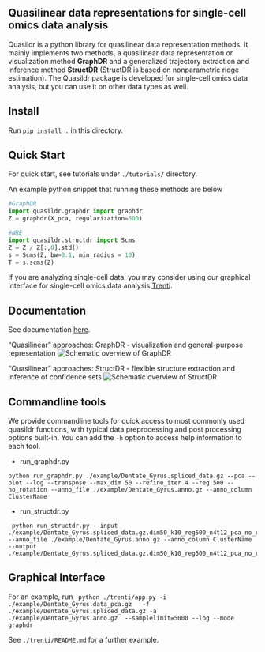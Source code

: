 ## Quasilinear data representations for single-cell omics data analysis

Quasildr is a python library for quasilinear data representation methods. 
It mainly implements two methods, a quasilinear data representation or visualization 
method **GraphDR** and a generalized trajectory extraction and inference method **StructDR** (StructDR is based on nonparametric ridge estimation). The Quasildr package is developed for 
single-cell omics data analysis, but you can use it on other 
data types as well. 


## Install

Run `pip install .` in this directory.


## Quick Start

For quick start, see tutorials under `./tutorials/` directory.

An example python snippet that running these methods are below

```python
#GraphDR 
import quasildr.graphdr import graphdr
Z = graphdr(X_pca, regularization=500)

#NRE
import quasildr.structdr import Scms
Z = Z / Z[:,0].std()
s = Scms(Z, bw=0.1, min_radius = 10)
T = s.scms(Z)
```

If you are analyzing single-cell data, you may consider using our 
graphical interface for single-cell omics data analysis [Trenti](#graphical-interface).


## Documentation
See documentation [here](https://quasildr.readthedocs.io/en/latest/main.html).

“Quasilinear” approaches: GraphDR - visualization and general-purpose representation
![Schematic overview of GraphDR](https://github.com/jzthree/quasildr/blob/master/docs/source/_static/GraphDR.png "GraphDR")

“Quasilinear” approaches: StructDR - flexible structure extraction and inference of confidence sets
![Schematic overview of StructDR](https://github.com/jzthree/quasildr/blob/master/docs/source/_static/StructDR.png "StructDR")


## Commandline tools 

We provide commandline tools for quick access to most commonly used quasildr functions, with typical data preprocessing and post processing options built-in. You can add the `-h` option to access help information to each tool.

* run_graphdr.py
```
python run_graphdr.py ./example/Dentate_Gyrus.spliced_data.gz --pca --plot --log --transpose --max_dim 50 --refine_iter 4 --reg 500 --no_rotation --anno_file ./example/Dentate_Gyrus.anno.gz --anno_column ClusterName 
```

* run_structdr.py
```
 python run_structdr.py --input ./example/Dentate_Gyrus.spliced_data.gz.dim50_k10_reg500_n4t12_pca_no_rotation_log_scale_transpose.drgraph --anno_file ./example/Dentate_Gyrus.anno.gz --anno_column ClusterName  --output ./example/Dentate_Gyrus.spliced_data.gz.dim50_k10_reg500_n4t12_pca_no_rotation_log_scale_transpose.drgraph
```

## Graphical Interface

For an example, run
` python ./trenti/app.py -i ./example/Dentate_Gyrus.data_pca.gz   -f ./example/Dentate_Gyrus.spliced_data.gz -a ./example/Dentate_Gyrus.anno.gz  --samplelimit=5000 --log --mode graphdr`

See `./trenti/README.md` for a further example.
